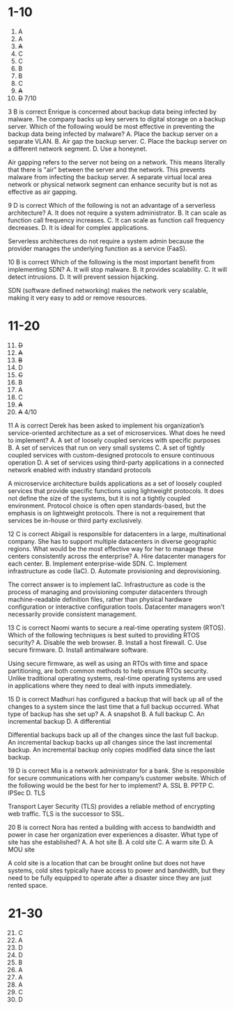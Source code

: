 # 1-10
1. A
2. A
3. ~~A~~
4. C
5. C
6. B
7. B
8. C
9. ~~A~~
10. ~~D~~
7/10

3 B is correct
Enrique is concerned about backup data being infected by malware. The company backs up key servers to digital storage on a backup server. Which of the following would be most effective in preventing the backup data being infected by malware?
A. Place the backup server on a separate VLAN.
B. Air gap the backup server.
C. Place the backup server on a different network segment.
D. Use a honeynet.

Air gapping refers to the server not being on a network. This means literally that there is "air" between the server and the network. This prevents malware from infecting the backup server. A separate virtual local area network or physical network segment can enhance security but is not as effective as air gapping.

9 D is correct
Which of the following is not an advantage of a serverless architecture?
A. It does not require a system administrator.
B. It can scale as function call frequency increases.
C. It can scale as function call frequency decreases.
D. It is ideal for complex applications.

Serverless architectures do not require a system admin because the provider manages the underlying function as a service (FaaS).

10 B is correct
Which of the following is the most important benefit from implementing SDN?
A. It will stop malware.
B. It provides scalability.
C. It will detect intrusions.
D. It will prevent session hijacking.

SDN (software defined networking) makes the network very scalable, making it very easy to add or remove resources.

# 11-20
11. ~~D~~
12. ~~A~~
13. ~~B~~
14. D
15. ~~C~~
16. B
17. A
18. C
19. ~~A~~
20. ~~A~~
4/10

11 A is correct
Derek has been asked to implement his organization’s service-oriented architecture as a set of microservices. What does he need to implement?
A. A set of loosely coupled services with specific purposes
B. A set of services that run on very small systems
C. A set of tightly coupled services with custom-designed protocols to ensure continuous
operation
D. A set of services using third-party applications in a connected network enabled with
industry standard protocols

A microservice architecture builds applications as a set of loosely coupled services that provide specific functions using lightweight protocols. It does not define the size of the systems, but it is not a tightly coupled environment. Protocol choice is often open standards-based, but the emphasis is on lightweight protocols. There is not a requirement that services be in-house or third party exclusively. 

12 C is correct
Abigail is responsible for datacenters in a large, multinational company. She has to support multiple datacenters in diverse geographic regions. What would be the most effective way for her to manage these centers consistently across the enterprise?
A. Hire datacenter managers for each center.
B. Implement enterprise-wide SDN.
C. Implement infrastructure as code (IaC).
D. Automate provisioning and deprovisioning.

The correct answer is to implement IaC. Infrastructure as code is the process of managing and provisioning computer datacenters through machine-readable definition files, rather than physical hardware configuration or interactive configuration tools. Datacenter managers won't necessarily provide consistent management.

13 C is correct
Naomi wants to secure a real-time operating system (RTOS). Which of the following
techniques is best suited to providing RTOS security?
A. Disable the web browser.
B. Install a host firewall.
C. Use secure firmware.
D. Install antimalware software.

Using secure firmware, as well as using an RTOs with time and space partitioning, are both common methods to help ensure RTOs security. Unlike traditional operating systems, real-time operating systems are used in applications where they need to deal with inputs immediately. 

15 D is correct
Madhuri has configured a backup that will back up all of the changes to a system since the last time that a full backup occurred. What type of backup has she set up?
A. A snapshot
B. A full backup
C. An incremental backup
D. A differential

Differential backups back up all of the changes since the last full backup. An incremental backup backs up all changes since the last incremental backup. An incremental backup only copies modified data since the last backup.

19 D is correct
Mia is a network administrator for a bank. She is responsible for secure communications
with her company’s customer website. Which of the following would be the best for her to
implement?
A. SSL
B. PPTP
C. IPSec
D. TLS

Transport Layer Security (TLS) provides a reliable method of encrypting web traffic. TLS is the successor to SSL.

20 B is correct
Nora has rented a building with access to bandwidth and power in case her organization ever experiences a disaster. What type of site has she established?
A. A hot site
B. A cold site
C. A warm site
D. A MOU site

A cold site is a location that can be brought online but does not have systems, cold sites typically have access to power and bandwidth, but they need to be fully equipped to operate after a disaster since they are just rented space.

# 21-30
21. C
22. A
23. D
24. D
25. B
26. A
27. A
28. A
29. C
30. D

